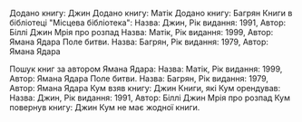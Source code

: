 
Додано книгу: Джин
Додано книгу: Матік
Додано книгу: Багрян
Книги в бібліотеці "Місцева бібліотека":
Назва: Джин, Рік видання: 1991, Автор: Біллі Джин
Мрія про розпад
Назва: Матік, Рік видання: 1999, Автор: Ямана Ядара
Поле битви.
Назва: Багрян, Рік видання: 1979, Автор: Ямана Ядара

Пошук книг за автором Ямана Ядара:
Назва: Матік, Рік видання: 1999, Автор: Ямана Ядара
Поле битви.
Назва: Багрян, Рік видання: 1979, Автор: Ямана Ядара
Кум взяв книгу: Джин
Книги, які Кум орендував:
Назва: Джин, Рік видання: 1991, Автор: Біллі Джин
Мрія про розпад
Кум повернув книгу: Джин
Кум не має жодної книги.
